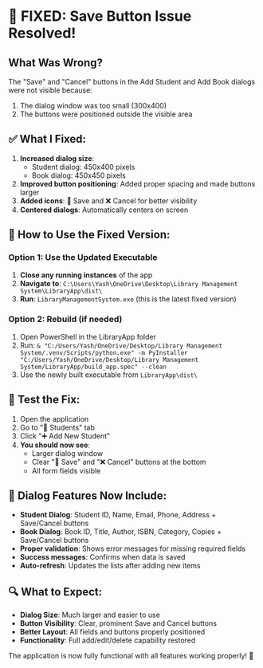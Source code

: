 # 🔧 FIXED: Save Button Issue Resolved!

## What Was Wrong?
The "Save" and "Cancel" buttons in the Add Student and Add Book dialogs were not visible because:
1. The dialog window was too small (300x400)
2. The buttons were positioned outside the visible area

## ✅ What I Fixed:
1. **Increased dialog size**: 
   - Student dialog: 450x400 pixels
   - Book dialog: 450x450 pixels
2. **Improved button positioning**: Added proper spacing and made buttons larger
3. **Added icons**: 💾 Save and ❌ Cancel for better visibility
4. **Centered dialogs**: Automatically centers on screen

## 🚀 How to Use the Fixed Version:

### Option 1: Use the Updated Executable
1. **Close any running instances** of the app
2. **Navigate to**: `C:\Users\Yash\OneDrive\Desktop\Library Management System\LibraryApp\dist\`
3. **Run**: `LibraryManagementSystem.exe` (this is the latest fixed version)

### Option 2: Rebuild (if needed)
1. Open PowerShell in the LibraryApp folder
2. Run: `& "C:/Users/Yash/OneDrive/Desktop/Library Management System/.venv/Scripts/python.exe" -m PyInstaller "C:/Users/Yash/OneDrive/Desktop/Library Management System/LibraryApp/build_app.spec" --clean`
3. Use the newly built executable from `LibraryApp\dist\`

## 🎯 Test the Fix:
1. Open the application
2. Go to "👥 Students" tab
3. Click "➕ Add New Student"
4. **You should now see**: 
   - Larger dialog window
   - Clear "💾 Save" and "❌ Cancel" buttons at the bottom
   - All form fields visible

## 📝 Dialog Features Now Include:
- **Student Dialog**: Student ID, Name, Email, Phone, Address + Save/Cancel buttons
- **Book Dialog**: Book ID, Title, Author, ISBN, Category, Copies + Save/Cancel buttons
- **Proper validation**: Shows error messages for missing required fields
- **Success messages**: Confirms when data is saved
- **Auto-refresh**: Updates the lists after adding new items

## 🔍 What to Expect:
- **Dialog Size**: Much larger and easier to use
- **Button Visibility**: Clear, prominent Save and Cancel buttons
- **Better Layout**: All fields and buttons properly positioned
- **Functionality**: Full add/edit/delete capability restored

The application is now fully functional with all features working properly! 🎉